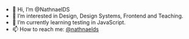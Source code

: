 - 👋 Hi, I’m @NathnaelDS
- 👀 I’m interested in Design, Design Systems, Frontend and Teaching.
- 🌱 I’m currently learning testing in JavaScript.
- 📫 How to reach me: [@nathnaelds](https://www.twitter.com/nathnaelds)

<!---
NathnaelDS/NathnaelDS is a ✨ special ✨ repository because its `README.md` (this file) appears on your GitHub profile.
You can click the Preview link to take a look at your changes.
--->
